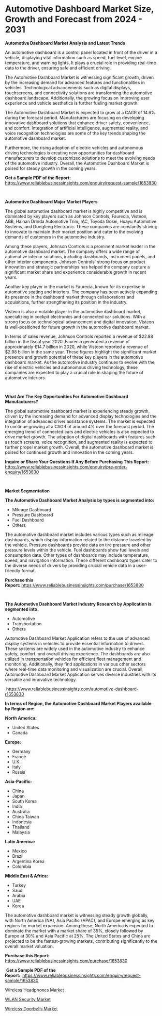 <p><h1>Automotive Dashboard Market Size, Growth and Forecast from 2024 - 2031</h1></p><p><strong>Automotive Dashboard Market Analysis and Latest Trends</strong></p>
<p><p>An automotive dashboard is a control panel located in front of the driver in a vehicle, displaying vital information such as speed, fuel level, engine temperature, and warning lights. It plays a crucial role in providing real-time data to the driver, ensuring safe and efficient driving.</p><p>The Automotive Dashboard Market is witnessing significant growth, driven by the increasing demand for advanced features and functionalities in vehicles. Technological advancements such as digital displays, touchscreens, and connectivity solutions are transforming the automotive dashboard landscape. Additionally, the growing focus on improving user experience and vehicle aesthetics is further fueling market growth.</p><p>The Automotive Dashboard Market is expected to grow at a CAGR of 14.6% during the forecast period. Manufacturers are focusing on developing innovative dashboard solutions that enhance driver safety, convenience, and comfort. Integration of artificial intelligence, augmented reality, and voice recognition technologies are some of the key trends shaping the automotive dashboard market.</p><p>Furthermore, the rising adoption of electric vehicles and autonomous driving technologies is creating new opportunities for dashboard manufacturers to develop customized solutions to meet the evolving needs of the automotive industry. Overall, the Automotive Dashboard Market is poised for steady growth in the coming years.</p></p>
<p><strong>Get a Sample PDF of the Report:&nbsp;</strong> <a href="https://www.reliablebusinessinsights.com/enquiry/request-sample/1653830">https://www.reliablebusinessinsights.com/enquiry/request-sample/1653830</a></p>
<p>&nbsp;</p>
<p><strong>Automotive Dashboard Major Market Players</strong></p>
<p><p>The global automotive dashboard market is highly competitive and is dominated by key players such as Johnson Controls, Faurecia, Visteon, ABB, Hainan Drinda Automotive Trim, IAC, Toyoda Gosei, Huayu Automotive Systems, and Dongfeng Electronic. These companies are constantly striving to innovate to maintain their market position and cater to the evolving demands of customers in the automotive industry.</p><p>Among these players, Johnson Controls is a prominent market leader in the automotive dashboard market. The company offers a wide range of automotive interior solutions, including dashboards, instrument panels, and other interior components. Johnson Controls' strong focus on product innovation and strategic partnerships has helped the company capture a significant market share and experience considerable growth in recent years.</p><p>Another key player in the market is Faurecia, known for its expertise in automotive seating and interiors. The company has been actively expanding its presence in the dashboard market through collaborations and acquisitions, further strengthening its position in the industry.</p><p>Visteon is also a notable player in the automotive dashboard market, specializing in cockpit electronics and connected car solutions. With a strong focus on technological advancement and digital innovation, Visteon is well-positioned for future growth in the automotive dashboard market.</p><p>In terms of sales revenue, Johnson Controls reported a revenue of $22.88 billion in the fiscal year 2020. Faurecia generated a revenue of approximately €14.7 billion in 2020, while Visteon reported a revenue of $2.98 billion in the same year. These figures highlight the significant market presence and growth potential of these key players in the automotive dashboard market. As the automotive industry continues to evolve with the rise of electric vehicles and autonomous driving technology, these companies are expected to play a crucial role in shaping the future of automotive interiors.</p></p>
<p>&nbsp;</p>
<p><strong>What Are The Key Opportunities For Automotive Dashboard Manufacturers?</strong></p>
<p><p>The global automotive dashboard market is experiencing steady growth, driven by the increasing demand for advanced display technologies and the integration of advanced driver assistance systems. The market is expected to continue growing at a CAGR of around 4% over the forecast period. The emerging trend of connected cars and electric vehicles is also expected to drive market growth. The adoption of digital dashboards with features such as touch screens, voice recognition, and augmented reality is expected to further propel market growth. Overall, the automotive dashboard market is poised for continued growth and innovation in the coming years.</p></p>
<p><strong>Inquire or Share Your Questions If Any Before Purchasing This Report:</strong> <a href="https://www.reliablebusinessinsights.com/enquiry/pre-order-enquiry/1653830">https://www.reliablebusinessinsights.com/enquiry/pre-order-enquiry/1653830</a></p>
<p>&nbsp;</p>
<p><strong>Market Segmentation</strong></p>
<p><strong>The Automotive Dashboard Market Analysis by types is segmented into:</strong></p>
<p><ul><li>Mileage Dashboard</li><li>Pressure Dashboard</li><li>Fuel Dashboard</li><li>Others</li></ul></p>
<p><p>The automotive dashboard market includes various types such as mileage dashboards, which display information related to the distance traveled by the vehicle. Pressure dashboards provide data on tire pressure and other pressure levels within the vehicle. Fuel dashboards show fuel levels and consumption data. Other types of dashboards may include temperature, speed, and navigation information. These different dashboard types cater to the diverse needs of drivers by providing crucial vehicle data in a user-friendly format.</p></p>
<p><strong>Purchase this Report:&nbsp;</strong><a href="https://www.reliablebusinessinsights.com/purchase/1653830">https://www.reliablebusinessinsights.com/purchase/1653830</a></p>
<p>&nbsp;</p>
<p><strong>The Automotive Dashboard Market Industry Research by Application is segmented into:</strong></p>
<p><ul><li>Automotive</li><li>Transportation</li><li>Others</li></ul></p>
<p><p>Automotive Dashboard Market Application refers to the use of advanced display systems in vehicles to provide essential information to drivers. These systems are widely used in the automotive industry to enhance safety, comfort, and overall driving experience. The dashboards are also utilized in transportation vehicles for efficient fleet management and monitoring. Additionally, they find applications in various other sectors where real-time data monitoring and visualization are crucial. Overall, Automotive Dashboard Market Application serves diverse industries with its versatile and innovative technology.</p></p>
<p><a href="https://www.reliablebusinessinsights.com/automotive-dashboard-r1653830">&nbsp;https://www.reliablebusinessinsights.com/automotive-dashboard-r1653830</a></p>
<p><strong>In terms of Region, the Automotive Dashboard Market Players available by Region are:</strong></p>
<p>
    <p> <strong> North America: </strong>
        <ul>
            <li>United States</li>
            <li>Canada</li>
        </ul>
        </p> 
    <p> <strong> Europe: </strong>
        <ul>
            <li>Germany</li>
            <li>France</li>
            <li>U.K.</li>
            <li>Italy</li>
            <li>Russia</li>
        </ul>
        </p> 
    <p> <strong> Asia-Pacific: </strong>
        <ul>
            <li>China</li>
            <li>Japan</li>
            <li>South Korea</li>
            <li>India</li>
            <li>Australia</li>
            <li>China Taiwan</li>
            <li>Indonesia</li>
            <li>Thailand</li>
            <li>Malaysia</li>
        </ul>
        </p> 
    <p> <strong> Latin America: </strong>
        <ul>
            <li>Mexico</li>
            <li>Brazil</li>
            <li>Argentina Korea</li>
            <li>Colombia</li>
        </ul>
        </p> 
    <p> <strong> Middle East & Africa: </strong>
        <ul>
            <li>Turkey</li>
            <li>Saudi</li>
            <li>Arabia</li>
            <li>UAE</li>
            <li>Korea</li>
        </ul>
    </p>
    </p>
<p><p>The automotive dashboard market is witnessing steady growth globally, with North America (NA), Asia Pacific (APAC), and Europe emerging as key regions for market expansion. Among these, North America is expected to dominate the market with a market share of 35%, closely followed by Europe at 30% and Asia Pacific at 25%. The United States and China are projected to be the fastest-growing markets, contributing significantly to the overall market valuation.</p></p>
<p><strong>Purchase this Report: </strong><a href="https://www.reliablebusinessinsights.com/purchase/1653830">https://www.reliablebusinessinsights.com/purchase/1653830</a></p>
<p>&nbsp;<strong>Get a Sample PDF of the Report:&nbsp;&nbsp;</strong><a href="https://www.reliablebusinessinsights.com/enquiry/request-sample/1653830">https://www.reliablebusinessinsights.com/enquiry/request-sample/1653830</a></p>
<p><strong></strong></p>
<p><p><a href="https://github.com/JosephWillisbXXgf/Market-Research-Report-List-1/blob/main/wireless-headphones-market.md">Wireless Headphones Market</a></p><p><a href="https://github.com/jakobeblake56/Market-Research-Report-List-1/blob/main/wlan-security-market.md">WLAN Security Market</a></p><p><a href="https://github.com/nathandecarvalho/Market-Research-Report-List-4/blob/main/wireless-doorbells-market.md">Wireless Doorbells Market</a></p></p>